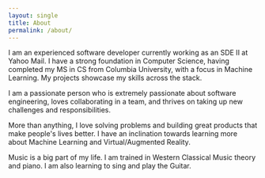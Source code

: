 ```yaml
---
layout: single
title: About
permalink: /about/
---
```


I am an experienced software developer currently working as an SDE II at Yahoo Mail. I have a strong foundation in Computer Science, having completed my MS in CS from Columbia University, with a focus in Machine Learning. My projects showcase my skills across the stack.

I am a passionate person who is extremely passionate about software engineering, loves collaborating in a team, and thrives on taking up new challenges and responsibilities.

More than anything, I love solving problems and building great products that make people's lives better. I have an inclination towards learning more about Machine Learning and Virtual/Augmented Reality.

Music is a big part of my life. I am trained in Western Classical Music theory and piano. I am also learning to sing and play the Guitar.
